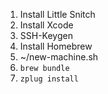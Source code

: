 1. Install Little Snitch
2. Install Xcode
3. SSH-Keygen
4. Install Homebrew
5. ~/new-machine.sh
6. `brew bundle`
7. `zplug install`
